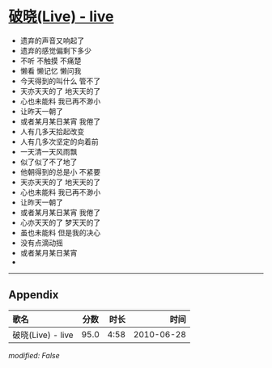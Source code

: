 # [破晓(Live) - live](https://music.163.com/song?id=64471)

* 遗弃的声音又响起了
* 遗弃的感觉偏剩下多少
* 不听 不触摸 不痛楚
* 懒看 懒记忆 懒问我
* 今天得到的叫什么 管不了
* 天亦天天的了 地天天的了
* 心也未能料 我已再不渺小
* 让昨天一朝了
* 或者某月某日某宵 我倦了
* 人有几多天拾起改变
* 人有几多次坚定的向着前
* 一天清一天风雨飘
* 似了似了不了地了
* 他朝得到的总是小 不紧要
* 天亦天天的了 地天天的了
* 心也未能料 我已再不渺小
* 让昨天一朝了
* 或者某月某日某宵 我倦了
* 心亦天天的了 梦天天的了
* 虽也未能料 但是我的决心
* 没有点滴动摇
* 或者某月某日某宵
* 


---

## Appendix

|歌名|分数|时长|时间|
|:---|:---:|---:|---:|
|破晓(Live) - live|95.0|4:58|2010-06-28

*modified: False*